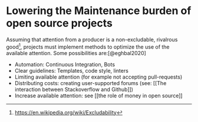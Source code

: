# Lowering the Maintenance burden of open source projects
Assuming that attention from a producer is a non-excludable, rivalrous good[^1], projects must implement methods to optimize the use of the available attention. Some possibilities are:[@eghbal2020]

- Automation: Continuous Integration, Bots
- Clear guidelines: Templates, code style, linters
- Limiting available attention (for example not accepting pull-requests)
- Distributing costs: creating user-supported forums (see: [[The interaction between Stackoverflow and Github]])
- Increase available attention: see [[the role of money in open source]]

[^1]: https://en.wikipedia.org/wiki/Excludability